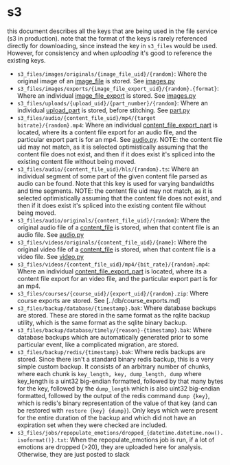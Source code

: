# s3

this document describes all the keys that are being used in the file service
(s3 in production). note that the format of the keys is rarely referenced
directly for downloading, since instead the key in `s3_files` would be used.
However, for consistency and when _uploading_ it's good to reference the
existing keys.

- `s3_files/images/originals/{image_file_uid}/{random}`: Where the
  original image of an [image_file](../db/image_files.md) is stored. See
  [images.py](../../../jobs/images.py)
- `s3_files/images/exports/{image_file_export_uid}/{random}.{format}`: Where
  an individual [image_file_export](../db/image_file_exports.md) is stored.
  See [images.py](../../../jobs/images.py)
- `s3_files/uploads/{upload_uid}/{part_number}/{random}`: Where an individual
  [upload_part](../db/s3_file_upload_parts.md) is stored, before stitching. See
  [part.py](../../file_uploads/routes/part.py)
- `s3_files/audio/{content_file_uid}/mp4/{target bitrate}/{random}.mp4`:
  Where an individual [content_file_export_part](../db/content_file_export_parts.md) is
  located, where its a content file export for an audio file, and the particular
  export part is for an mp4. See [audio.py](../../../jobs/audio.py). NOTE:
  the content file uid may not match, as it is selected optimistically assuming
  that the content file does not exist, and then if it does exist it's spliced
  into the existing content file without being moved.
- `s3_files/audio/{content_file_uid}/hls/{random}.ts`: Where an individual
  segment of some part of the given content file parsed as audio can be found.
  Note that this key is used for varying bandwidths and time segments. NOTE:
  the content file uid may not match, as it is selected optimistically assuming
  that the content file does not exist, and then if it does exist it's spliced
  into the existing content file without being moved.
- `s3_files/audio/originals/{content_file_uid}/{random}`: Where the original
  audio file of a [content_file](../db/content_files.md) is stored, when that
  content file is an audio file. See [audio.py](../../../jobs/audio.py)
- `s3_files/videos/originals/{content_file_uid}/{name}`: Where the original
  video file of a [content_file](../db/content_files.md) is stored, when that
  content file is a video file. See [video.py](../../../jobs/videos.py)
- `s3_files/videos/{content_file_uid}/mp4/{bit_rate}/{random}.mp4`: Where an
  individual [content_file_export_part](../db/content_file_export_parts.md) is
  located, where its a content file export for an video file, and the particular
  export part is for an mp4.
- `s3_files/courses/{course_uid}/{export_uid}/{random}.zip`: Where course exports
  are stored. See [../db/course_exports.md]
- `s3_files/backup/database/{timestamp}.bak`: Where database backups are
  stored. These are stored in the same format as the rqlite backup utility,
  which is the same format as the sqlite binary backup.
- `s3_files/backup/database/timely/{reason}-{timestamp}.bak`: Where database
  backups which are automatically generated prior to some particular event, like
  a complicated migration, are stored.
- `s3_files/backup/redis/{timestamp}.bak`: Where redis backups are
  stored. Since there isn't a standard binary redis backup, this is a very simple
  custom backup. It consists of an arbitrary number of chunks, where each chunk is
  `key_length, key, dump_length, dump` where key_length is a uint32 big-endian formatted,
  followed by that many bytes for the key, followed by the `dump_length` which is also
  uint32 big-endian formatted, followed by the output of the redis command `dump {key}`,
  which is redis's binary representation of the value of that key (and can be restored
  with `restore {key} {dump}`). Only keys which were present for the entire duration of
  the backup and which did not have an expiration set when they were checked are included.
- `s3_files/jobs/repopulate_emotions/dropped_{datetime.datetime.now().isoformat()}.txt`:
  When the repopulate_emotions job is run, if a lot of emotions are dropped (>20), they
  are uploaded here for analysis. Otherwise, they are just posted to slack
